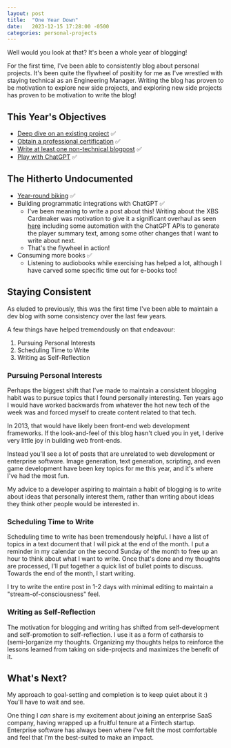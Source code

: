 ```yaml
---
layout: post
title:  "One Year Down"
date:   2023-12-15 17:28:00 -0500
categories: personal-projects
---
```


Well would you look at that?  It's been a whole year of blogging!

For the first time, I've been able to consistently blog about personal projects.  It's been quite the flywheel of positiity for me as I've wrestled with staying technical as an Engineering Manager.  Writing the blog has proven to be motivation to explore new side projects, and exploring new side projects has proven to be motivation to write the blog!

## This Year's Objectives

* [Deep dive on an existing project](https://ravib.dev/personal-projects/2023/01/29/xbs-cardmaker-3.html) ✅
* [Obtain a professional certification](https://ravib.dev/learning/2023/02/22/aws-cert.html) ✅
* [Write at least one non-technical blogpost](https://ravib.dev/management/2023/04/29/training.html) ✅
* [Play with ChatGPT](https://ravib.dev/personal-projects/2023/07/06/gpt-fun.html) ✅

## The Hitherto Undocumented

* [Year-round biking](/assets/me_biking.jpg) ✅
* Building programmatic integrations with ChatGPT ✅
    * I've been meaning to write a post about this! Writing about the XBS Cardmaker was motivation to give it a significant overhaul as seen [here](https://i.imgur.com/14dVDIU.png) including some automation with the ChatGPT APIs to generate the player summary text, among some other changes that I want to write about next.  
    * That's the flywheel in action!
* Consuming more books ✅
    * Listening to audiobooks while exercising has helped a lot, although I have carved some specific time out for e-books too!

## Staying Consistent

As eluded to previously, this was the first time I've been able to maintain a dev blog with some consistency over the last few years.  

A few things have helped tremendously on that endeavour:

1. Pursuing Personal Interests
2. Scheduling Time to Write
3. Writing as Self-Reflection

### Pursuing Personal Interests

Perhaps the biggest shift that I've made to maintain a consistent blogging habit was to pursue topics that I found personally interesting.  Ten years ago I would have worked backwards from whatever the hot new tech of the week was and forced myself to create content related to that tech. 

In 2013, that would have likely been front-end web development frameworks.  If the look-and-feel of this blog hasn't clued you in yet, I derive very little joy in building web front-ends.

Instead you'll see a lot of posts that are unrelated to web development or enterprise software.  Image generation, text generation, scripting, and even game development have been key topics for me this year, and it's where I've had the most fun.

My advice to a developer aspiring to maintain a habit of blogging is to write about ideas that personally interest them, rather than writing about ideas they think other people would be interested in.

### Scheduling Time to Write

Scheduling time to write has been tremendously helpful.  I have a list of topics in a text document that I will pick at the end of the month.  I put a reminder in my calendar on the second Sunday of the month to free up an hour to think about what I want to write.  Once that's done and my thoughts are processed, I'll put together a quick list of bullet points to discuss. Towards the end of the month, I start writing.  

I try to write the entire post in 1-2 days with minimal editing to maintain a "stream-of-consciousness" feel.


### Writing as Self-Reflection

The motivation for blogging and writing has shifted from self-development and self-promotion to self-reflection.  I use it as a form of catharsis to (semi-)organize my thoughts.  Organizing my thoughts helps to reinforce the lessons learned from taking on side-projects and maximizes the benefit of it. 

## What's Next?

My approach to goal-setting and completion is to keep quiet about it :)  You'll have to wait and see. 

One thing I *can* share is my excitement about joining an enterprise SaaS company, having wrapped up a fruitful tenure at a Fintech startup.  Enterprise software has always been where I've felt the most comfortable and feel that I'm the best-suited to make an impact. 
